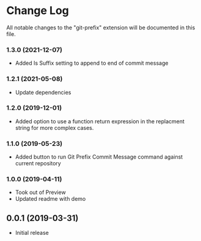 # Change Log

All notable changes to the "git-prefix" extension will be documented in this file.

### 1.3.0 (2021-12-07)
- Added Is Suffix setting to append to end of commit message

### 1.2.1 (2021-05-08)
- Update dependencies

### 1.2.0 (2019-12-01)
- Added option to use a function return expression in the replacment string for more complex cases.

### 1.1.0 (2019-05-23)
- Added button to run Git Prefix Commit Message command against current repository

### 1.0.0 (2019-04-11)

- Took out of Preview
- Updated readme with demo

## 0.0.1 (2019-03-31)

- Initial release